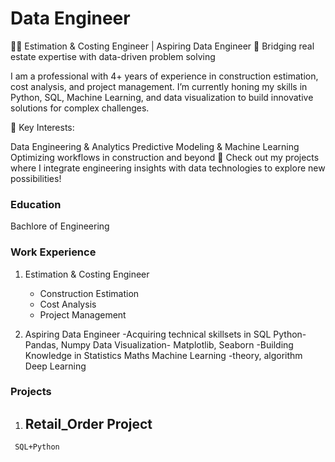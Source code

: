 # Data Engineer
👷‍♂️ Estimation & Costing Engineer | Aspiring Data Engineer
🔗 Bridging real estate expertise with data-driven problem solving

I am a professional with 4+ years of experience in construction estimation, cost analysis, and project management. I’m currently honing my skills in Python, SQL, Machine Learning, and data visualization to build innovative solutions for complex challenges.

🔧 Key Interests:

Data Engineering & Analytics
Predictive Modeling & Machine Learning
Optimizing workflows in construction and beyond
📂 Check out my projects where I integrate engineering insights with data technologies to explore new possibilities!

### Education
Bachlore of Engineering

### Work Experience
 1)  Estimation & Costing Engineer
     - Construction Estimation
     - Cost Analysis
     - Project Management

 2)  Aspiring Data Engineer
    -Acquiring technical skillsets in
     SQL
     Python- Pandas, Numpy
     Data Visualization- Matplotlib, Seaborn
   -Building Knowledge in
    Statistics
    Maths
    Machine Learning -theory, algorithm
    Deep Learning

 ### Projects
  1)  Retail_Order Project
      -
     SQL+Python 
 

